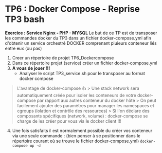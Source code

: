 # TP6 : Docker Compose - Reprise TP3 bash

**Exercice : Service Nginx - PHP - MYSQL**
Le but de ce TP est de transposer les commandes docker du TP3 dans un fichier docker-compose.yml afin d'obtenir un service orchestré DOCKER comprenant pluieurs conteneur liés entre eux (ou pas)

1. Creer un répertoire de projet TP6_Dockercompose
2. Dans ce répertoire projet (service) créer un fichier docker-compose.yml
3. **A vous de jouer !!!**
    * Analyser le script TP3_service.sh pour le transposer au format docker compose
> L'avantage de docker-compose :+1: 
    > Une stack network sera automatiquement créée pour isoler les conteneurs de votre docker-compose par rapport aux autres conteneur du docker hôte
    > On peut facilement ajouter des paramètres pour manager les namespaces et cgroups (iolation et contrôle des ressources)
    > Si l'on déclare des composants spécifiques (network, volume) : docker-compose se charge de les créer pour vous via le docker client !!!
4. Une fois satisfaits il est normalement possible du créer vos conteneur via une seule commande : (bien penser à se positionner dans le répertoire courant où se trouve le fichier docker-compose.yml)
```docker-compose up -d ```
